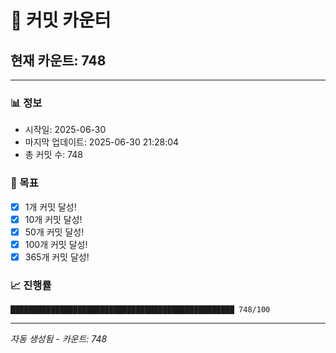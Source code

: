 # 🔢 커밋 카운터

## 현재 카운트: 748

---

### 📊 정보
- 시작일: 2025-06-30
- 마지막 업데이트: 2025-06-30 21:28:04
- 총 커밋 수: 748

### 🎯 목표
- [x] 1개 커밋 달성!
- [x] 10개 커밋 달성!
- [x] 50개 커밋 달성!
- [x] 100개 커밋 달성!
- [x] 365개 커밋 달성!

### 📈 진행률
```
██████████████████████████████████████████████████ 748/100
```

---
*자동 생성됨 - 카운트: 748*
